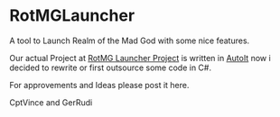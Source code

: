 RotMGLauncher
=============

A tool to Launch Realm of the Mad God with some nice features.

Our actual Project at <a href="http://cptvince.bplaced.net/">RotMG Launcher Project</a> is written in <a href="https://www.autoitscript.com/site/autoit/">AutoIt</a> now i decided to rewrite or first outsource some code in C#.

For approvements and Ideas please post it here.

CptVince and GerRudi
